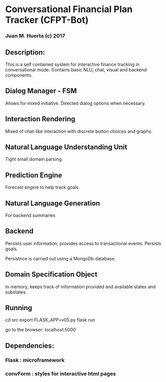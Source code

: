 
# Conversational Financial Plan Tracker (CFPT-Bot)
 
### Juan M. Huerta  (c)  2017

## Description:


This is a self contained system for interactive finance tracking in conversational mode. Contains basic NLU, chat, visual and backend components.




##  Dialog Manager - FSM

Allows for mixed initiative. Directed dialog options when necessary.

## Interaction Rendering

Mixed of chat-like interaction with discrete button choices and graphs.

## Natural Language Understanding Unit

Tight small domain parsing.


## Prediction Engine

Forecast engine to help track goals.

## Natural Language Generation

For backend summaries


## Backend

Persists user information, provides access to transactional events. Persists goals.

Persistnce is carried out using a MongoDb database.



## Domain Specification Object

In memory, keeps track of information provided and available states and substates.

## Running

cd src
export FLASK_APP=v05.py
flask run


go to the browser: localhost:5000


## Dependencies:





### Flask : microframework

### convForm : styles for interactive html pages 




